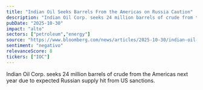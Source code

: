 ```yaml
---
title: "Indian Oil Seeks Barrels From the Americas on Russia Caution"
description: "Indian Oil Corp. seeks 24 million barrels of crude from the Americas next year due to expected Russian supply hit from US sanctions."
pubDate: "2025-10-30"
impact: "alto"
sectors: ["petroleum","energy"]
source: "https://www.bloomberg.com/news/articles/2025-10-30/indian-oil-seeks-barrels-from-the-americas-on-russia-caution"
sentiment: "negativo"
relevanceScore: 8
tickers: ["IOC"]
---
```


Indian Oil Corp. seeks 24 million barrels of crude from the Americas next year due to expected Russian supply hit from US sanctions.
